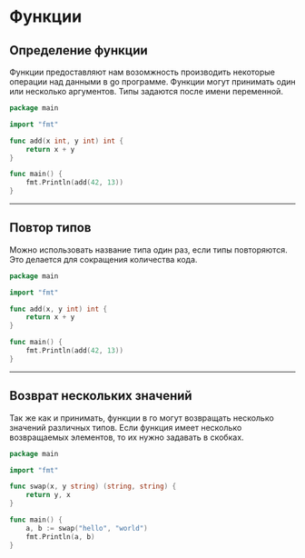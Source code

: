 # Функции


## Определение функции

Функции предоставляют нам возомжность производить некоторые операции над данными в go программе. Функции могут принимать один или несколько аргументов. Типы задаются после имени переменной.


```go
package main

import "fmt"

func add(x int, y int) int {
	return x + y
}

func main() {
	fmt.Println(add(42, 13))
}

```

---

## Повтор типов

Можно использовать название типа один раз, если типы повторяются. Это делается для сокращения количества кода.

```go
package main

import "fmt"

func add(x, y int) int {
	return x + y
}

func main() {
	fmt.Println(add(42, 13))
}

```

---

## Возврат нескольких значений

Так же как и принимать, функции в го могут возвращать несколько значений различных типов. Если функция имеет несколько возвращаемых элементов, то их нужно задавать в скобках.

```go
package main

import "fmt"

func swap(x, y string) (string, string) {
	return y, x
}

func main() {
	a, b := swap("hello", "world")
	fmt.Println(a, b)
}

```

